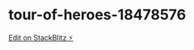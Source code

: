 # tour-of-heroes-18478576

[Edit on StackBlitz ⚡️](https://stackblitz.com/edit/tour-of-heroes-18478576)